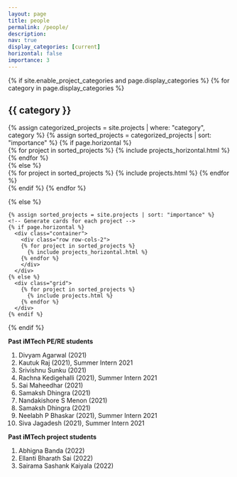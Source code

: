```yaml
---
layout: page
title: people
permalink: /people/
description:
nav: true
display_categories: [current]
horizontal: false
importance: 3
---
```

<div class="projects">
  {% if site.enable_project_categories and page.display_categories %}
  <!-- Display categorized projects -->
    {% for category in page.display_categories %}
      <h2 class="category">{{ category }}</h2>
      {% assign categorized_projects = site.projects | where: "category", category %}
      {% assign sorted_projects = categorized_projects | sort: "importance" %}
      <!-- Generate cards for each project -->
      {% if page.horizontal %}
        <div class="container">
          <div class="row row-cols-2">
          {% for project in sorted_projects %}
            {% include projects_horizontal.html %}
          {% endfor %}
          </div>
        </div>
      {% else %}
        <div class="grid">
          {% for project in sorted_projects %}
            {% include projects.html %}
          {% endfor %}
        </div>
      {% endif %}
    {% endfor %}

  {% else %}
  <!-- Display projects without categories -->
    {% assign sorted_projects = site.projects | sort: "importance" %}
    <!-- Generate cards for each project -->
    {% if page.horizontal %}
      <div class="container">
        <div class="row row-cols-2">
        {% for project in sorted_projects %}
          {% include projects_horizontal.html %}
        {% endfor %}
        </div>
      </div>
    {% else %}
      <div class="grid">
        {% for project in sorted_projects %}
          {% include projects.html %}
        {% endfor %}
      </div>
    {% endif %}

  {% endif %}

  
  <b>Past iMTech PE/RE students</b> 
  <ol>
  <li>Divyam Agarwal (2021)</li>
  <li>Kautuk Raj (2021), Summer Intern 2021</li>
  <li>Srivishnu Sunku (2021)</li>
  <li>Rachna Kedigehalli (2021), Summer Intern 2021</li>
  <li>Sai Maheedhar (2021)</li>
  <li>Samaksh Dhingra (2021)</li>
  <li>Nandakishore S Menon (2021)</li>
  <li>Samaksh Dhingra (2021)</li>
  <li>Neelabh P Bhaskar (2021), Summer Intern 2021</li>
  <li>Siva Jagadesh (2021), Summer Intern 2021</li>
</ol>
  <b>Past iMTech project students</b> 
  <ol>
  <li>Abhigna Banda (2022)</li>
  <li>Ellanti Bharath Sai (2022)</li>
  <li>Sairama Sashank Kaiyala (2022)</li>
</ol>
  
</div>
